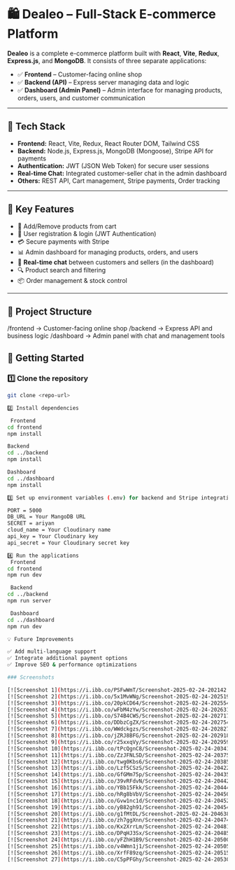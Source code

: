 # 🛍️ Dealeo – Full-Stack E-commerce Platform

**Dealeo** is a complete e-commerce platform built with **React**, **Vite**, **Redux**, **Express.js**, and **MongoDB**. It consists of three separate applications:

- ✅ **Frontend** – Customer-facing online shop  
- ✅ **Backend (API)** – Express server managing data and logic  
- ✅ **Dashboard (Admin Panel)** – Admin interface for managing products, orders, users, and customer communication

---

## 🚀 Tech Stack
- **Frontend:** React, Vite, Redux, React Router DOM, Tailwind CSS  
- **Backend:** Node.js, Express.js, MongoDB (Mongoose), Stripe API for payments  
- **Authentication:** JWT (JSON Web Token) for secure user sessions  
- **Real-time Chat:** Integrated customer-seller chat in the admin dashboard  
- **Others:** REST API, Cart management, Stripe payments, Order tracking  

---

## 🎯 Key Features
- 🛒 Add/Remove products from cart  
- 👤 User registration & login (JWT Authentication)  
- 💳 Secure payments with Stripe  
- 📊 Admin dashboard for managing products, orders, and users  
- 💬 **Real-time chat** between customers and sellers (in the dashboard)  
- 🔍 Product search and filtering  
- 📦 Order management & stock control  

---

## 📁 Project Structure
/frontend → Customer-facing online shop
/backend → Express API and business logic
/dashboard → Admin panel with chat and management tools

## 📌 Getting Started

### 1️⃣ Clone the repository
```bash
git clone <repo-url>

2️⃣ Install dependencies

 Frontend
cd frontend
npm install

Backend
cd ../backend
npm install

Dashboard
cd ../dashboard
npm install

3️⃣ Set up environment variables (.env) for backend and Stripe integration

PORT = 5000
DB_URL = Your MangoDB URL
SECRET = ariyan
cloud_name = Your Cloudinary name
api_key = Your Cloudinary key
api_secret = Your Cloudinary secret key

4️⃣ Run the applications
 Frontend
cd frontend
npm run dev

 Backend
cd ../backend
npm run server

 Dashboard
cd ../dashboard
npm run dev

💡 Future Improvements

✅ Add multi-language support
✅ Integrate additional payment options
✅ Improve SEO & performance optimizations

### Screenshots

[![Screenshot 1](https://i.ibb.co/PSFwWmT/Screenshot-2025-02-24-202142.png)](https://i.ibb.co/PSFwWmT/Screenshot-2025-02-24-202142.png)
[![Screenshot 2](https://i.ibb.co/5x1MvWNg/Screenshot-2025-02-24-202519.png)](https://i.ibb.co/5x1MvWNg/Screenshot-2025-02-24-202519.png)
[![Screenshot 3](https://i.ibb.co/20pkCD64/Screenshot-2025-02-24-202554.png)](https://i.ibb.co/20pkCD64/Screenshot-2025-02-24-202554.png)
[![Screenshot 4](https://i.ibb.co/wFbM4zYw/Screenshot-2025-02-24-202631.png)](https://i.ibb.co/wFbM4zYw/Screenshot-2025-02-24-202631.png)
[![Screenshot 5](https://i.ibb.co/S74B4CWS/Screenshot-2025-02-24-202717.png)](https://i.ibb.co/S74B4CWS/Screenshot-2025-02-24-202717.png)
[![Screenshot 6](https://i.ibb.co/DDbzCgZX/Screenshot-2025-02-24-202754.png)](https://i.ibb.co/DDbzCgZX/Screenshot-2025-02-24-202754.png)
[![Screenshot 7](https://i.ibb.co/WWdckgzs/Screenshot-2025-02-24-202827.png)](https://i.ibb.co/WWdckgzs/Screenshot-2025-02-24-202827.png)
[![Screenshot 8](https://i.ibb.co/jZRJ8BFG/Screenshot-2025-02-24-202918.png)](https://i.ibb.co/jZRJ8BFG/Screenshot-2025-02-24-202918.png)
[![Screenshot 9](https://i.ibb.co/r25xxqVy/Screenshot-2025-02-24-202959.png)](https://i.ibb.co/r25xxqVy/Screenshot-2025-02-24-202959.png)
[![Screenshot 10](https://i.ibb.co/tPcQgnC8/Screenshot-2025-02-24-203419.png)](https://i.ibb.co/tPcQgnC8/Screenshot-2025-02-24-203419.png)
[![Screenshot 11](https://i.ibb.co/ZzJFNLSD/Screenshot-2025-02-24-203759.png)](https://i.ibb.co/ZzJFNLSD/Screenshot-2025-02-24-203759.png)
[![Screenshot 12](https://i.ibb.co/twg0Kbs6/Screenshot-2025-02-24-203855.png)](https://i.ibb.co/twg0Kbs6/Screenshot-2025-02-24-203855.png)
[![Screenshot 13](https://i.ibb.co/Lzf5CSzS/Screenshot-2025-02-24-204224.png)](https://i.ibb.co/Lzf5CSzS/Screenshot-2025-02-24-204224.png)
[![Screenshot 14](https://i.ibb.co/GfGMm75p/Screenshot-2025-02-24-204350.png)](https://i.ibb.co/GfGMm75p/Screenshot-2025-02-24-204350.png)
[![Screenshot 15](https://i.ibb.co/39vRFdvN/Screenshot-2025-02-24-204424.png)](https://i.ibb.co/39vRFdvN/Screenshot-2025-02-24-204424.png)
[![Screenshot 16](https://i.ibb.co/YBb15Fkk/Screenshot-2025-02-24-204443.png)](https://i.ibb.co/YBb15Fkk/Screenshot-2025-02-24-204443.png)
[![Screenshot 17](https://i.ibb.co/hRg8bVbV/Screenshot-2025-02-24-204508.png)](https://i.ibb.co/hRg8bVbV/Screenshot-2025-02-24-204508.png)
[![Screenshot 18](https://i.ibb.co/Gvw1nc1d/Screenshot-2025-02-24-204529.png)](https://i.ibb.co/Gvw1nc1d/Screenshot-2025-02-24-204529.png)
[![Screenshot 19](https://i.ibb.co/yB82gh91/Screenshot-2025-02-24-204544.png)](https://i.ibb.co/yB82gh91/Screenshot-2025-02-24-204544.png)
[![Screenshot 20](https://i.ibb.co/g1fMtDL/Screenshot-2025-02-24-204638.png)](https://i.ibb.co/g1fMtDL/Screenshot-2025-02-24-204638.png)
[![Screenshot 21](https://i.ibb.co/zh7ggXnn/Screenshot-2025-02-24-204741.png)](https://i.ibb.co/zh7ggXnn/Screenshot-2025-02-24-204741.png)
[![Screenshot 22](https://i.ibb.co/Kx2XrrLm/Screenshot-2025-02-24-204817.png)](https://i.ibb.co/Kx2XrrLm/Screenshot-2025-02-24-204817.png)
[![Screenshot 23](https://i.ibb.co/DPqHJ3Sx/Screenshot-2025-02-24-204853.png)](https://i.ibb.co/DPqHJ3Sx/Screenshot-2025-02-24-204853.png)
[![Screenshot 24](https://i.ibb.co/yFZhH1B9/Screenshot-2025-02-24-205008.png)](https://i.ibb.co/yFZhH1B9/Screenshot-2025-02-24-205008.png)
[![Screenshot 25](https://i.ibb.co/v4Wmn1j1/Screenshot-2025-02-24-205053.png)](https://i.ibb.co/v4Wmn1j1/Screenshot-2025-02-24-205053.png)
[![Screenshot 26](https://i.ibb.co/XrfF89zq/Screenshot-2025-02-24-205159.png)](https://i.ibb.co/XrfF89zq/Screenshot-2025-02-24-205159.png)
[![Screenshot 27](https://i.ibb.co/C5pPFGhy/Screenshot-2025-02-24-205300.png)](https://i.ibb.co/C5pPFGhy/Screenshot-2025-02-24-205300.png)




